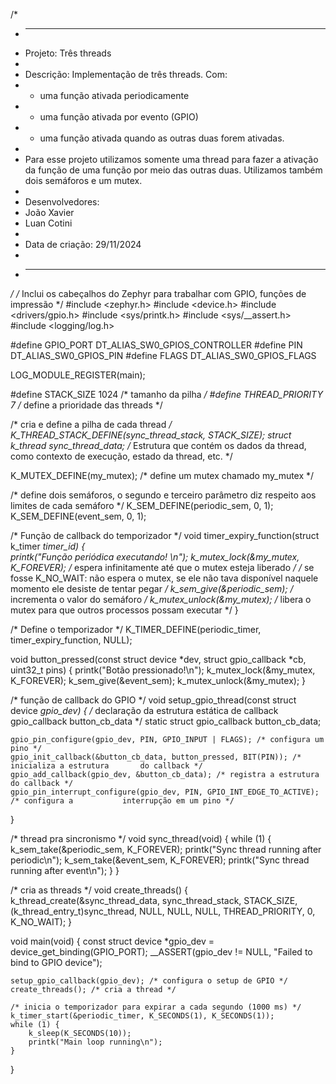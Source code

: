 /*
 * -------------------------------------------------------------------
 * Projeto: Três threads
 *
 * Descrição: Implementação de três threads. Com:
 * - uma função ativada periodicamente
 * - uma função ativada por evento (GPIO)
 * - uma função ativada quando as outras duas forem ativadas.
 *
 * Para esse projeto utilizamos somente uma thread para fazer a ativação da função de uma função por meio das outras duas. Utilizamos também dois semáforos e um mutex. 
 *
 * Desenvolvedores:
 * João Xavier 
 * Luan Cotini
 * 
 * Data de criação: 29/11/2024
 *
 * -------------------------------------------------------------------
*/
/* Inclui os cabeçalhos do Zephyr para trabalhar com GPIO, funções de impressão */
#include <zephyr.h>
#include <device.h>
#include <drivers/gpio.h>
#include <sys/printk.h>
#include <sys/__assert.h>
#include <logging/log.h>

#define GPIO_PORT DT_ALIAS_SW0_GPIOS_CONTROLLER
#define PIN DT_ALIAS_SW0_GPIOS_PIN
#define FLAGS DT_ALIAS_SW0_GPIOS_FLAGS

LOG_MODULE_REGISTER(main);

#define STACK_SIZE 1024 /* tamanho da pilha */ 
#define THREAD_PRIORITY 7 /* define a prioridade das threads */

/* cria e define a pilha de cada thread */
K_THREAD_STACK_DEFINE(sync_thread_stack, STACK_SIZE);
struct k_thread sync_thread_data; /* Estrutura que contém os dados da thread, como contexto de execução, estado da thread, etc. */

K_MUTEX_DEFINE(my_mutex); /* define um mutex chamado my_mutex */

/* define dois semáforos, o segundo e terceiro parâmetro diz respeito aos limites de cada semáforo */
K_SEM_DEFINE(periodic_sem, 0, 1);
K_SEM_DEFINE(event_sem, 0, 1);

/* Função de callback do temporizador */
void timer_expiry_function(struct k_timer *timer_id)
{    
        printk("Função periódica executando! \n");
        k_mutex_lock(&my_mutex, K_FOREVER); /* espera infinitamente até que o mutex esteja liberado */
        /* se fosse K_NO_WAIT: não espera o mutex, se ele não tava disponível naquele momento ele desiste de tentar pegar */
        k_sem_give(&periodic_sem); /* incrementa o valor do semáforo */
        k_mutex_unlock(&my_mutex); /* libera o mutex para que outros processos possam executar */
}

/* Define o temporizador */
K_TIMER_DEFINE(periodic_timer, timer_expiry_function, NULL);

void button_pressed(const struct device *dev, struct gpio_callback *cb, uint32_t pins)
{
    printk("Botão pressionado!\n");
    k_mutex_lock(&my_mutex, K_FOREVER); 
    k_sem_give(&event_sem);
    k_mutex_unlock(&my_mutex);
}

/* função de callback do GPIO */
void setup_gpio_thread(const struct device *gpio_dev)
{
    /* declaração da estrutura estática de callback gpio_callback button_cb_data */
    static struct gpio_callback button_cb_data; 

    gpio_pin_configure(gpio_dev, PIN, GPIO_INPUT | FLAGS); /* configura um pino */
    gpio_init_callback(&button_cb_data, button_pressed, BIT(PIN)); /* inicializa a estrutura       do callback */
    gpio_add_callback(gpio_dev, &button_cb_data); /* registra a estrutura do callback */
    gpio_pin_interrupt_configure(gpio_dev, PIN, GPIO_INT_EDGE_TO_ACTIVE); /* configura a           interrupção em um pino */
}

/* thread pra sincronismo */
void sync_thread(void)
{
    while (1) {
        k_sem_take(&periodic_sem, K_FOREVER);
        printk("Sync thread running after periodic\n");
        k_sem_take(&event_sem, K_FOREVER);
        printk("Sync thread running after event\n");
    }
}

/* cria as threads */
void create_threads()
{
    k_thread_create(&sync_thread_data, sync_thread_stack, 
                    STACK_SIZE, (k_thread_entry_t)sync_thread, 
                    NULL, NULL, NULL, THREAD_PRIORITY, 0, K_NO_WAIT);
}

void main(void)
{
    const struct device *gpio_dev = device_get_binding(GPIO_PORT);
    __ASSERT(gpio_dev != NULL, "Failed to bind to GPIO device");

    setup_gpio_callback(gpio_dev); /* configura o setup de GPIO */
    create_threads(); /* cria a thread */

    /* inicia o temporizador para expirar a cada segundo (1000 ms) */
    k_timer_start(&periodic_timer, K_SECONDS(1), K_SECONDS(1));
    while (1) {
        k_sleep(K_SECONDS(10));
        printk("Main loop running\n");
    }
}
